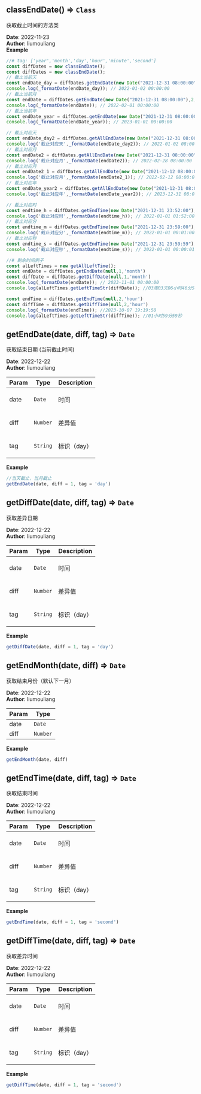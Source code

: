## classEndDate() ⇒ <code>Class</code>
<p>获取截止时间的方法类</p>

**Date**: 2022-11-23  
**Author**: liumouliang  
**Example**  
```javascript
//# tag: ['year','month','day','hour','minute','second']
const diffDates = new classEndDate();
const diffDates = new classEndDate();
// 截止当前天
const endDate_day = diffDates.getEndDate(new Date("2021-12-31 08:00:00"),2)
console.log(_formatDate(endDate_day)); // 2022-01-02 00:00:00
// 截止当前月
const endDate = diffDates.getEndDate(new Date("2021-12-31 08:00:00"),2,'month')
console.log(_formatDate(endDate)); // 2022-02-01 00:00:00
// 截止当前年
const endDate_year = diffDates.getEndDate(new Date("2021-12-31 08:00:00"),2,'year')
console.log(_formatDate(endDate_year)); // 2023-01-01 00:00:00

// 截止对应天
const endDate_day2 = diffDates.getAllEndDate(new Date("2021-12-31 08:00:00"),2)
console.log('截止对应天',_formatDate(endDate_day2)); // 2022-01-02 08:00:00
// 截止对应月
const endDate2 = diffDates.getAllEndDate(new Date("2021-12-31 08:00:00"),2,'month')
console.log('截止对应月',_formatDate(endDate2)); // 2022-02-28 08:00:00
// 截止对应月
const endDate2_1 = diffDates.getAllEndDate(new Date("2021-12-12 08:00:00"),2,'month')
console.log('截止对应月',_formatDate(endDate2_1)); // 2022-02-12 08:00:00
// 截止对应年
const endDate_year2 = diffDates.getAllEndDate(new Date("2021-12-31 08:00:00"),2,'year')
console.log('截止对应年',_formatDate(endDate_year2)); // 2023-12-31 08:00:00

// 截止对应时
const endtime_h = diffDates.getEndTime(new Date("2021-12-31 23:52:00"),2,'hour')
console.log('截止对应时',_formatDate(endtime_h)); // 2022-01-01 01:52:00
// 截止对应分
const endtime_m = diffDates.getEndTime(new Date("2021-12-31 23:59:00"),2,'minute')
console.log('截止对应分',_formatDate(endtime_m)); // 2022-01-01 00:01:00
// 截止对应秒
const endtime_s = diffDates.getEndTime(new Date("2021-12-31 23:59:59"),2)
console.log('截止对应秒',_formatDate(endtime_s)); // 2022-01-01 00:00:01

//# 剩余时间例子
const alLeftTimes = new getAllLeftTime();
const endDate = diffDates.getEndDate(null,1,'month')
const diffDate = diffDates.getDiffDate(null,1,'month')
console.log(_formatDate(endDate)); // 2023-11-01 00:00:00
console.log(alLeftTimes.getLeftTimeStr(diffDate)); //03周03天06小时46分56秒

const endTime = diffDates.getEndTime(null,2,'hour')
const diffTime = diffDates.getDiffTime(null,2,'hour')
console.log(_formatDate(endTime)); //2023-10-07 19:19:50
console.log(alLeftTimes.getLeftTimeStr(diffTime)); //01小时59分59秒
```
## getEndDate(date, diff, tag) ⇒ <code>Date</code>
<p>获取结束日期 (当前截止时间)</p>

**Date**: 2022-12-22  
**Author**: liumouliang  

| Param | Type | Description |
| --- | --- | --- |
| date | <code>Date</code> | <p>时间</p> |
| diff | <code>Number</code> | <p>差异值</p> |
| tag | <code>String</code> | <p>标识（day）</p> |

**Example**  
```javascript
//当天截止，当月截止
getEndDate(date, diff = 1, tag = 'day')
```
## getDiffDate(date, diff, tag) ⇒ <code>Date</code>
<p>获取差异日期</p>

**Date**: 2022-12-22  
**Author**: liumouliang  

| Param | Type | Description |
| --- | --- | --- |
| date | <code>Date</code> | <p>时间</p> |
| diff | <code>Number</code> | <p>差异值</p> |
| tag | <code>String</code> | <p>标识（day）</p> |

**Example**  
```javascript
getDiffDate(date, diff = 1, tag = 'day')
```
## getEndMonth(date, diff) ⇒ <code>Date</code>
<p>获取结束月份（默认下一月）</p>

**Date**: 2022-12-22  
**Author**: liumouliang  

| Param | Type |
| --- | --- |
| date | <code>Date</code> | 
| diff | <code>Number</code> | 

**Example**  
```javascript
getEndMonth(date, diff)
```
## getEndTime(date, diff, tag) ⇒ <code>Date</code>
<p>获取结束时间</p>

**Date**: 2022-12-22  
**Author**: liumouliang  

| Param | Type | Description |
| --- | --- | --- |
| date | <code>Date</code> | <p>时间</p> |
| diff | <code>Number</code> | <p>差异值</p> |
| tag | <code>String</code> | <p>标识（day）</p> |

**Example**  
```javascript
getEndTime(date, diff = 1, tag = 'second')
```
## getDiffTime(date, diff, tag) ⇒ <code>Date</code>
<p>获取差异时间</p>

**Date**: 2022-12-22  
**Author**: liumouliang  

| Param | Type | Description |
| --- | --- | --- |
| date | <code>Date</code> | <p>时间</p> |
| diff | <code>Number</code> | <p>差异值</p> |
| tag | <code>String</code> | <p>标识（day）</p> |

**Example**  
```javascript
getDiffTime(date, diff = 1, tag = 'second')
```
